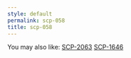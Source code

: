 ```yaml
---
style: default
permalink: scp-058
title: scp-058
---
```

You may also like:
[SCP-2063](http://scp-wiki.net/scp-2063)
[SCP-1646](http://scp-wiki.net/scp-1646)